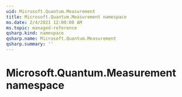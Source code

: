 ```yaml
---
uid: Microsoft.Quantum.Measurement
title: Microsoft.Quantum.Measurement namespace
ms.date: 2/4/2021 12:00:00 AM
ms.topic: managed-reference
qsharp.kind: namespace
qsharp.name: Microsoft.Quantum.Measurement
qsharp.summary: ''
---
```


# Microsoft.Quantum.Measurement namespace




